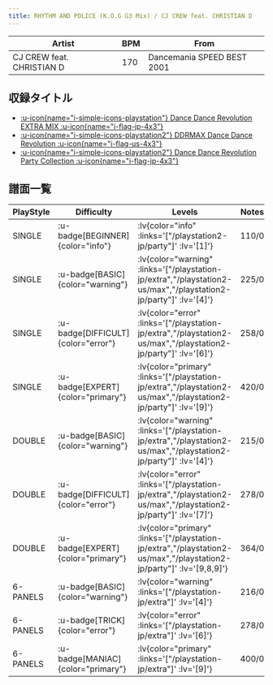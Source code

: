 ```yaml
---
title: RHYTHM AND POLICE (K.O.G G3 Mix) / CJ CREW feat. CHRISTIAN D
---
```


|Artist|BPM|From|
|------|---|----|
|CJ CREW feat. CHRISTIAN D|170|Dancemania SPEED BEST 2001|

## 収録タイトル

- [ :u-icon{name="i-simple-icons-playstation"} Dance Dance Revolution EXTRA MIX :u-icon{name="i-flag-jp-4x3"} ](/playstation-jp/extra)
- [ :u-icon{name="i-simple-icons-playstation2"} DDRMAX Dance Dance Revolution :u-icon{name="i-flag-us-4x3"} ](/playstation2-us/max)
- [ :u-icon{name="i-simple-icons-playstation2"} Dance Dance Revolution Party Collection :u-icon{name="i-flag-jp-4x3"} ](/playstation2-jp/party)

## 譜面一覧

|PlayStyle|Difficulty|Levels|Notes|Movie|
|---------|----------|------|-----|-----|
|SINGLE| :u-badge[BEGINNER]{color="info"} | :lv{color="info" :links='["/playstation2-jp/party"]' :lv='[1]'} |110/0||
|SINGLE| :u-badge[BASIC]{color="warning"} | :lv{color="warning" :links='["/playstation-jp/extra","/playstation2-us/max","/playstation2-jp/party"]' :lv='[4]'} |225/0||
|SINGLE| :u-badge[DIFFICULT]{color="error"} | :lv{color="error" :links='["/playstation-jp/extra","/playstation2-us/max","/playstation2-jp/party"]' :lv='[6]'} |258/0||
|SINGLE| :u-badge[EXPERT]{color="primary"} | :lv{color="primary" :links='["/playstation-jp/extra","/playstation2-us/max","/playstation2-jp/party"]' :lv='[9]'} |420/0||
|DOUBLE| :u-badge[BASIC]{color="warning"} | :lv{color="warning" :links='["/playstation-jp/extra","/playstation2-us/max","/playstation2-jp/party"]' :lv='[4]'} |215/0||
|DOUBLE| :u-badge[DIFFICULT]{color="error"} | :lv{color="error" :links='["/playstation-jp/extra","/playstation2-us/max","/playstation2-jp/party"]' :lv='[7]'} |278/0||
|DOUBLE| :u-badge[EXPERT]{color="primary"} | :lv{color="primary" :links='["/playstation-jp/extra","/playstation2-us/max","/playstation2-jp/party"]' :lv='[9,8,9]'} |364/0||
|6-PANELS| :u-badge[BASIC]{color="warning"} | :lv{color="warning" :links='["/playstation-jp/extra"]' :lv='[4]'} |216/0||
|6-PANELS| :u-badge[TRICK]{color="error"} | :lv{color="error" :links='["/playstation-jp/extra"]' :lv='[6]'} |278/0||
|6-PANELS| :u-badge[MANIAC]{color="primary"} | :lv{color="primary" :links='["/playstation-jp/extra"]' :lv='[9]'} |400/0||
